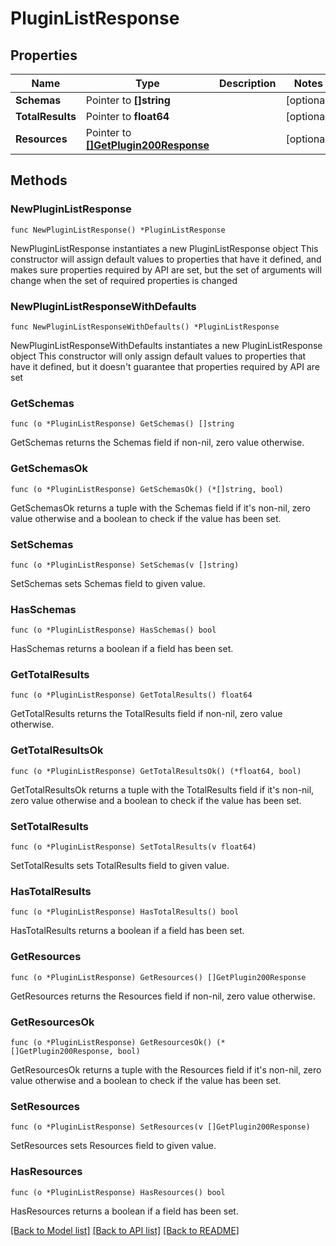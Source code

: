 # PluginListResponse

## Properties

Name | Type | Description | Notes
------------ | ------------- | ------------- | -------------
**Schemas** | Pointer to **[]string** |  | [optional] 
**TotalResults** | Pointer to **float64** |  | [optional] 
**Resources** | Pointer to [**[]GetPlugin200Response**](GetPlugin200Response.md) |  | [optional] 

## Methods

### NewPluginListResponse

`func NewPluginListResponse() *PluginListResponse`

NewPluginListResponse instantiates a new PluginListResponse object
This constructor will assign default values to properties that have it defined,
and makes sure properties required by API are set, but the set of arguments
will change when the set of required properties is changed

### NewPluginListResponseWithDefaults

`func NewPluginListResponseWithDefaults() *PluginListResponse`

NewPluginListResponseWithDefaults instantiates a new PluginListResponse object
This constructor will only assign default values to properties that have it defined,
but it doesn't guarantee that properties required by API are set

### GetSchemas

`func (o *PluginListResponse) GetSchemas() []string`

GetSchemas returns the Schemas field if non-nil, zero value otherwise.

### GetSchemasOk

`func (o *PluginListResponse) GetSchemasOk() (*[]string, bool)`

GetSchemasOk returns a tuple with the Schemas field if it's non-nil, zero value otherwise
and a boolean to check if the value has been set.

### SetSchemas

`func (o *PluginListResponse) SetSchemas(v []string)`

SetSchemas sets Schemas field to given value.

### HasSchemas

`func (o *PluginListResponse) HasSchemas() bool`

HasSchemas returns a boolean if a field has been set.

### GetTotalResults

`func (o *PluginListResponse) GetTotalResults() float64`

GetTotalResults returns the TotalResults field if non-nil, zero value otherwise.

### GetTotalResultsOk

`func (o *PluginListResponse) GetTotalResultsOk() (*float64, bool)`

GetTotalResultsOk returns a tuple with the TotalResults field if it's non-nil, zero value otherwise
and a boolean to check if the value has been set.

### SetTotalResults

`func (o *PluginListResponse) SetTotalResults(v float64)`

SetTotalResults sets TotalResults field to given value.

### HasTotalResults

`func (o *PluginListResponse) HasTotalResults() bool`

HasTotalResults returns a boolean if a field has been set.

### GetResources

`func (o *PluginListResponse) GetResources() []GetPlugin200Response`

GetResources returns the Resources field if non-nil, zero value otherwise.

### GetResourcesOk

`func (o *PluginListResponse) GetResourcesOk() (*[]GetPlugin200Response, bool)`

GetResourcesOk returns a tuple with the Resources field if it's non-nil, zero value otherwise
and a boolean to check if the value has been set.

### SetResources

`func (o *PluginListResponse) SetResources(v []GetPlugin200Response)`

SetResources sets Resources field to given value.

### HasResources

`func (o *PluginListResponse) HasResources() bool`

HasResources returns a boolean if a field has been set.


[[Back to Model list]](../README.md#documentation-for-models) [[Back to API list]](../README.md#documentation-for-api-endpoints) [[Back to README]](../README.md)


